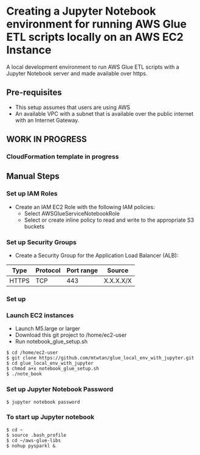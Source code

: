 # Creating a Jupyter Notebook environment for running AWS Glue ETL scripts locally on an AWS EC2 Instance
A local development environment to run AWS Glue ETL scripts with a Jupyter Notebook server and made available over https.

## Pre-requisites
- This setup assumes that users are using AWS
- An available VPC with a subnet that is available over the public internet with an Internet Gateway.

## WORK IN PROGRESS
### CloudFormation template in progress

## Manual Steps

### Set up IAM Roles
- Create an IAM EC2 Role with the following IAM policies:
  - Select AWSGlueServiceNotebookRole 
  - Select or create inline policy to read and write to the appropriate S3 buckets

### Set up Security Groups
- Create a Security Group for the Application Load Balancer (ALB):

Type | Protocol | Port range | Source
---- | -------- | ---------- | ------ 
HTTPS | TCP | 443 | X.X.X.X/X
  
  

### Set up 

### Launch EC2 instances
- Launch M5.large or larger
- Download this git project to /home/ec2-user
- Run notebook_glue_setup.sh

```
$ cd /home/ec2-user
$ git clone https://github.com/mtwtan/glue_local_env_with_jupyter.git
$ cd glue_local_env_with_jupyter
$ chmod a+x notebook_glue_setup.sh
$ ./note_book
```

### Set up Jupyter Notebook Password
```
$ jupyter notebook password
```
### To start up Jupyter notebook
```
$ cd ~
$ source .bash_profile
$ cd ~/aws-glue-libs
$ nohup pysparkl &
```
